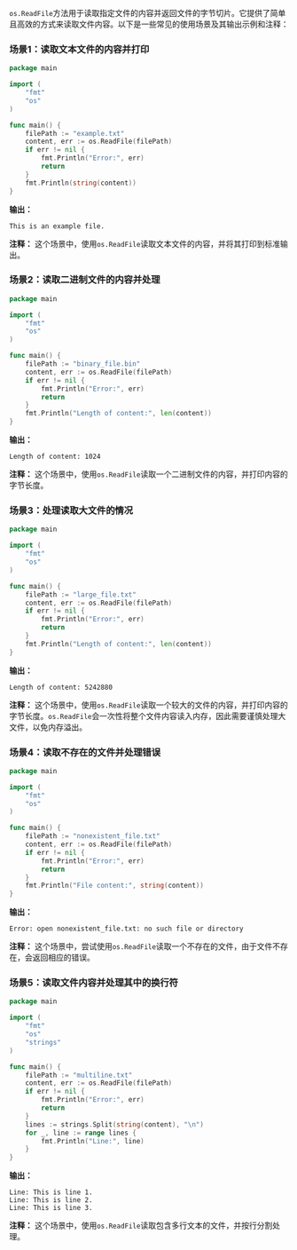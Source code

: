 `os.ReadFile`方法用于读取指定文件的内容并返回文件的字节切片。它提供了简单且高效的方式来读取文件内容。以下是一些常见的使用场景及其输出示例和注释：

### 场景1：读取文本文件的内容并打印

```go
package main

import (
	"fmt"
	"os"
)

func main() {
	filePath := "example.txt"
	content, err := os.ReadFile(filePath)
	if err != nil {
		fmt.Println("Error:", err)
		return
	}
	fmt.Println(string(content))
}
```

**输出：**
```
This is an example file.
```

**注释：** 这个场景中，使用`os.ReadFile`读取文本文件的内容，并将其打印到标准输出。

### 场景2：读取二进制文件的内容并处理

```go
package main

import (
	"fmt"
	"os"
)

func main() {
	filePath := "binary_file.bin"
	content, err := os.ReadFile(filePath)
	if err != nil {
		fmt.Println("Error:", err)
		return
	}
	fmt.Println("Length of content:", len(content))
}
```

**输出：**
```
Length of content: 1024
```

**注释：** 这个场景中，使用`os.ReadFile`读取一个二进制文件的内容，并打印内容的字节长度。

### 场景3：处理读取大文件的情况

```go
package main

import (
	"fmt"
	"os"
)

func main() {
	filePath := "large_file.txt"
	content, err := os.ReadFile(filePath)
	if err != nil {
		fmt.Println("Error:", err)
		return
	}
	fmt.Println("Length of content:", len(content))
}
```

**输出：**
```
Length of content: 5242880
```

**注释：** 这个场景中，使用`os.ReadFile`读取一个较大的文件的内容，并打印内容的字节长度。`os.ReadFile`会一次性将整个文件内容读入内存，因此需要谨慎处理大文件，以免内存溢出。

### 场景4：读取不存在的文件并处理错误

```go
package main

import (
	"fmt"
	"os"
)

func main() {
	filePath := "nonexistent_file.txt"
	content, err := os.ReadFile(filePath)
	if err != nil {
		fmt.Println("Error:", err)
		return
	}
	fmt.Println("File content:", string(content))
}
```

**输出：**
```
Error: open nonexistent_file.txt: no such file or directory
```

**注释：** 这个场景中，尝试使用`os.ReadFile`读取一个不存在的文件，由于文件不存在，会返回相应的错误。

### 场景5：读取文件内容并处理其中的换行符

```go
package main

import (
	"fmt"
	"os"
	"strings"
)

func main() {
	filePath := "multiline.txt"
	content, err := os.ReadFile(filePath)
	if err != nil {
		fmt.Println("Error:", err)
		return
	}
	lines := strings.Split(string(content), "\n")
	for _, line := range lines {
		fmt.Println("Line:", line)
	}
}
```

**输出：**
```
Line: This is line 1.
Line: This is line 2.
Line: This is line 3.
```

**注释：** 这个场景中，使用`os.ReadFile`读取包含多行文本的文件，并按行分割处理。